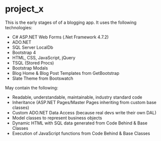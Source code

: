 # project_x

This is the early stages of of a blogging app. It uses the following technologies:

- C# ASP.NET Web Forms (.Net Framework 4.7.2)
- ADO.NET
- SQL Server LocalDb
- Bootstrap 4
- HTML, CSS, JavaScript, jQuery
- TSQL (Stored Procs)
- Bootstrap Modals
- Blog Home & Blog Post Templates from GetBootstrap
- Slate Theme from Bootswatch

May contain the following:

- Readable, understandable, maintainable, industry standard code
- Inheritance (ASP.NET Pages/Master Pages inheriting from custom base classes)
- Custom ADO.NET Data Access (because real devs write their own DAL)
- Model classes to represent business objects
- Dynamic HTML with SQL data generated from Code Behind & Base Classes
- Execution of JavaScript functions from Code Behind & Base Classes
